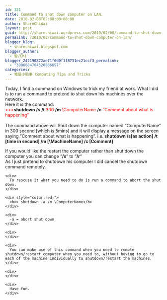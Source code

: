 ```yaml
---
id: 321
title: Command to shut down computer on LAN.
date: 2010-02-08T02:08:00+08:00
author: ShareChiWai
layout: post
guid: http://sharechiwai.wordpress.com/2010/02/08/command-to-shut-down-computer-on-lan
permalink: /2010/02/command-to-shut-down-computer-on-lan/
blogger_blog:
  - sharechiwai.blogspot.com
blogger_author:
  - 智/Chi
blogger_242190872ae71f6d0f1f8731ec21ccf3_permalink:
  - "3906684704520866697"
categories:
  - 電腦小貼事 Computing Tips and Tricks
---
```

<div>
  Today, I find a command on Windows to trick my friend at work. What I did is to run a command to pretend to shut down his machines over the network.
</div>

<div>
</div>

<div>
  Here it is the command: 
</div>

<div>
  <span style="background-color:white;color:red;">>>></span><b>shutdown /s</b><span style="background-color:white;color:red;"> </span><b>/t </b><span style="background-color:white;color:red;">300 </span><b>/m</b><span style="background-color:white;color:red;"> \ComputerName </span><b>/c</b><span style="background-color:white;color:red;"> &#8220;Comment about what is happening&#8221;</span><br style="color:red;" /><br />The command above will Shut down the computer named &#8220;ComputerName&#8221; in 300 second [which is 5mins] and it will display a message on the screen saying &#8220;Comment about what is happening&#8221;. i.e.<b> shutdown /s[as action] /t [time in second] /m [\MachineName] /c [Comment]</b></p> 
  
  <p>
    If you would like the restart the computer rather than shut down the computer you can change &#8220;<b>/s</b>&#8221; to &#8220;<b>/r</b>&#8220;<br />As I just pretend to shutdown his computer I did cancel the shutdown command remotely.</div> 
    
    <div>
      To rescuse it what you need to do is run a command to abort the shut down.
    </div>
    
    <div style="color:red;">
      <b>> shutdown -a /m \ComputerName</b>
    </div>
    
    <div>
      -a = abort shut down
    </div>
    
    <div>
    </div>
    
    <div>
      You can make use of this command when you need to remote shutdown/restart computer when you need to, without having to go to each of the machine individually to shutdown/restart the machines.
    </div>
    
    <div>
    </div>
    
    <div>
      Have fun.
    </div>